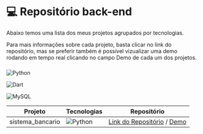 
# 💻  Repositório back-end


Abaixo temos uma lista dos meus projetos agrupados por tecnologias.

Para mais informações sobre cada projeto, basta clicar no link do repositório, mas se preferir também é possível vizualizar uma demo rodando em tempo real clicando no campo Demo de cada um dos projetos.

### 
![Python](https://img.shields.io/badge/python-3670A0?style=for-the-badge&logo=python&logoColor=ffdd54)

![Dart](https://img.shields.io/badge/Dart-0175C2?style=for-the-badge&logo=dart&logoColor=white)

![MySQL](https://img.shields.io/badge/MySQL-00000F?style=for-the-badge&logo=mysql&logoColor=white)

|Projeto|Tecnologias|Repositório
|-----|-----|-----
sistema_bancario|![Python](https://img.shields.io/badge/python-3670A0?style=for-the-badge&logo=python&logoColor=ffdd54)|[Link do Repositório]([https://github.com/Diogo010101/codelab_jordan/tree/main](https://github.com/Diogo010101/sistema_bancario)) / [Demo](N/A)|


